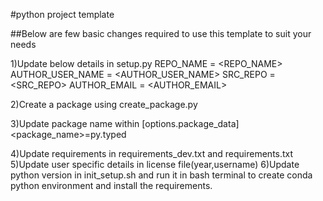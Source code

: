 #python project template

##Below are few basic changes required to use this template to suit your needs

1)Update below details in setup.py
REPO_NAME = <REPO_NAME>
AUTHOR_USER_NAME = <AUTHOR_USER_NAME>
SRC_REPO = <SRC_REPO>
AUTHOR_EMAIL = <AUTHOR_EMAIL>

2)Create a package using create_package.py

3)Update package name within 
[options.package_data]
<package_name>=py.typed 

4)Update requirements in requirements_dev.txt and requirements.txt
5)Update user specific details in license file(year,username)
6)Update python version in init_setup.sh and run it in bash terminal to create conda python environment and install the requirements.